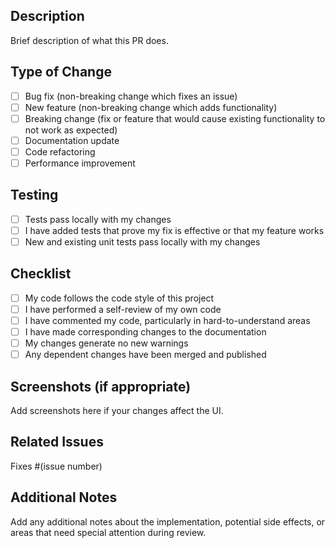 ## Description

Brief description of what this PR does.

## Type of Change

- [ ] Bug fix (non-breaking change which fixes an issue)
- [ ] New feature (non-breaking change which adds functionality)
- [ ] Breaking change (fix or feature that would cause existing functionality to not work as expected)
- [ ] Documentation update
- [ ] Code refactoring
- [ ] Performance improvement

## Testing

- [ ] Tests pass locally with my changes
- [ ] I have added tests that prove my fix is effective or that my feature works
- [ ] New and existing unit tests pass locally with my changes

## Checklist

- [ ] My code follows the code style of this project
- [ ] I have performed a self-review of my own code
- [ ] I have commented my code, particularly in hard-to-understand areas
- [ ] I have made corresponding changes to the documentation
- [ ] My changes generate no new warnings
- [ ] Any dependent changes have been merged and published

## Screenshots (if appropriate)

Add screenshots here if your changes affect the UI.

## Related Issues

Fixes #(issue number)

## Additional Notes

Add any additional notes about the implementation, potential side effects, or areas that need special attention during review.
